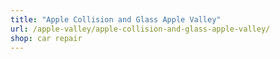 ```yaml
---
title: "Apple Collision and Glass Apple Valley"
url: /apple-valley/apple-collision-and-glass-apple-valley/
shop: car repair
---
```

